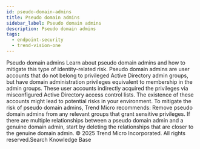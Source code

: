 ```yaml
---
id: pseudo-domain-admins
title: Pseudo domain admins
sidebar_label: Pseudo domain admins
description: Pseudo domain admins
tags:
  - endpoint-security
  - trend-vision-one
---
```


 Pseudo domain admins Learn about pseudo domain admins and how to mitigate this type of identity-related risk. Pseudo domain admins are user accounts that do not belong to privileged Active Directory admin groups, but have domain administration privileges equivalent to membership in the admin groups. These user accounts indirectly acquired the privileges via misconfigured Active Directory access control lists. The existence of these accounts might lead to potential risks in your environment. To mitigate the risk of pseudo domain admins, Trend Micro recommends: Remove pseudo domain admins from any relevant groups that grant sensitive privileges. If there are multiple relationships between a pseudo domain admin and a genuine domain admin, start by deleting the relationships that are closer to the genuine domain admin. © 2025 Trend Micro Incorporated. All rights reserved.Search Knowledge Base